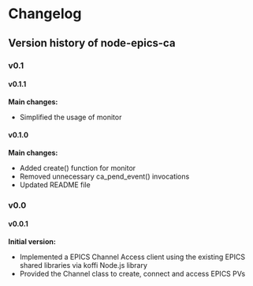 # Changelog

## Version history of node-epics-ca

### v0.1

#### v0.1.1

**Main changes:**

- Simplified the usage of monitor

#### v0.1.0

**Main changes:**

- Added create() function for monitor
- Removed unnecessary ca_pend_event() invocations
- Updated README file

### v0.0

#### v0.0.1

**Initial version:**

- Implemented a EPICS Channel Access client using the existing EPICS shared libraries via koffi Node.js library
- Provided the Channel class to create, connect and access EPICS PVs



